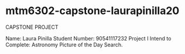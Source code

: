 # mtm6302-capstone-laurapinilla20

CAPSTONE PROJECT 

Name: Laura Pinilla
Student Number: 90541117232
Project I Intend to Complete: Astronomy Picture of the Day Search.